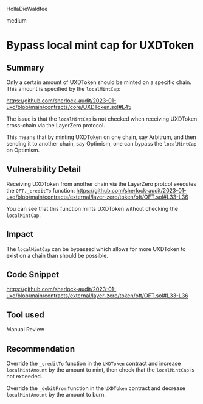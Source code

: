 HollaDieWaldfee

medium

# Bypass local mint cap for UXDToken

## Summary
Only a certain amount of UXDToken should be minted on a specific chain.
This amount is specified by the `localMintCap`: 

https://github.com/sherlock-audit/2023-01-uxd/blob/main/contracts/core/UXDToken.sol#L45

The issue is that the `localMintCap` is not checked when receiving UXDToken cross-chain via the LayerZero protocol.

This means that by minting UXDToken on one chain, say Arbitrum, and then sending it to another chain, say Optimism, one can bypass the `localMintCap` on Optimism.

## Vulnerability Detail
Receiving UXDToken from another chain via the LayerZero protcol executes the `OFT._creditTo` function:
https://github.com/sherlock-audit/2023-01-uxd/blob/main/contracts/external/layer-zero/token/oft/OFT.sol#L33-L36

You can see that this function mints UXDToken without checking the `localMintCap`.

## Impact
The `localMintCap` can be bypassed which allows for more UXDToken to exist on a chain than should be possible.

## Code Snippet
https://github.com/sherlock-audit/2023-01-uxd/blob/main/contracts/external/layer-zero/token/oft/OFT.sol#L33-L36

## Tool used
Manual Review

## Recommendation
Override the `_creditTo` function in the `UXDToken` contract and increase `localMintAmount` by the amount to mint, then check that the `localMintCap` is not exceeded.

Override the `_debitFrom` function in the `UXDToken` contract and decrease `localMintAmount` by the amount to burn.